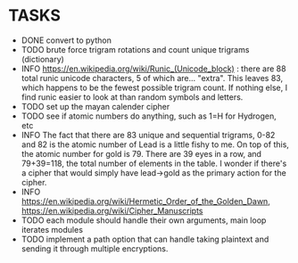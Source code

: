 # TASKS

- DONE convert to python
- TODO brute force trigram rotations and count unique trigrams (dictionary)
- INFO https://en.wikipedia.org/wiki/Runic_(Unicode_block) : there are 88 total runic unicode characters, 5 of which are... "extra". This leaves 83, which happens to be the fewest possible trigram count. If nothing else, I find runic easier to look at than random symbols and letters.
- TODO set up the mayan calender cipher
- TODO see if atomic numbers do anything, such as 1=H for Hydrogen, etc
- INFO The fact that there are 83 unique and sequential trigrams, 0-82 and 82 is the atomic number of Lead is a little fishy to me. On top of this, the atomic number for gold is 79. There are 39 eyes in a row, and 79+39=118, the total number of elements in the table. I wonder if there's a cipher that would simply have lead->gold as the primary action for the cipher.
- INFO https://en.wikipedia.org/wiki/Hermetic_Order_of_the_Golden_Dawn, https://en.wikipedia.org/wiki/Cipher_Manuscripts
- TODO each module should handle their own arguments, main loop iterates modules
- TODO implement a path option that can handle taking plaintext and sending it through multiple encryptions.
